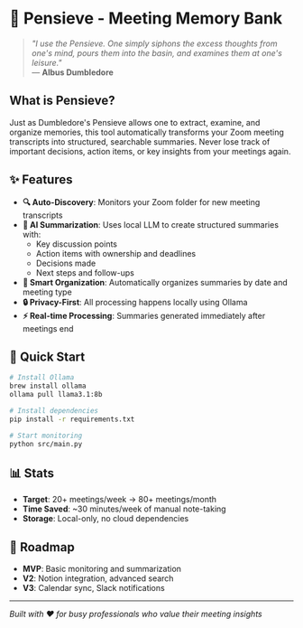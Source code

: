 # 🧠 Pensieve - Meeting Memory Bank

> *"I use the Pensieve. One simply siphons the excess thoughts from one's mind, pours them into the basin, and examines them at one's leisure."*  
> — **Albus Dumbledore**

## What is Pensieve?

Just as Dumbledore's Pensieve allows one to extract, examine, and organize memories, this tool automatically transforms your Zoom meeting transcripts into structured, searchable summaries. Never lose track of important decisions, action items, or key insights from your meetings again.

## ✨ Features

- **🔍 Auto-Discovery**: Monitors your Zoom folder for new meeting transcripts
- **🤖 AI Summarization**: Uses local LLM to create structured summaries with:
  - Key discussion points
  - Action items with ownership and deadlines
  - Decisions made
  - Next steps and follow-ups
- **📂 Smart Organization**: Automatically organizes summaries by date and meeting type
- **🔒 Privacy-First**: All processing happens locally using Ollama
- **⚡ Real-time Processing**: Summaries generated immediately after meetings end

## 🚀 Quick Start

```bash
# Install Ollama
brew install ollama
ollama pull llama3.1:8b

# Install dependencies
pip install -r requirements.txt

# Start monitoring
python src/main.py
```

## 📊 Stats
- **Target**: 20+ meetings/week → 80+ meetings/month
- **Time Saved**: ~30 minutes/week of manual note-taking
- **Storage**: Local-only, no cloud dependencies

## 🎯 Roadmap

- **MVP**: Basic monitoring and summarization
- **V2**: Notion integration, advanced search
- **V3**: Calendar sync, Slack notifications

---

*Built with ❤️ for busy professionals who value their meeting insights* 